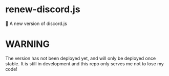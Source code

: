 # renew-discord.js
🤖 A new version of discord.js

# WARNING

The version has not been deployed yet, and will only be deployed once stable.
It is still in development and this repo only serves me not to lose my code!
